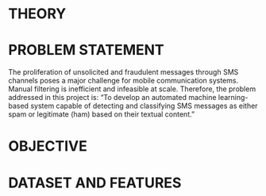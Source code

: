 # THEORY

# PROBLEM STATEMENT

The proliferation of unsolicited and fraudulent messages through SMS channels poses a major challenge for mobile communication systems. Manual filtering is inefficient and infeasible at scale. Therefore, the problem addressed in this project is:
“To develop an automated machine learning-based system capable of detecting and classifying SMS messages as either spam or legitimate (ham) based on their textual content.”

# OBJECTIVE
# DATASET AND FEATURES
